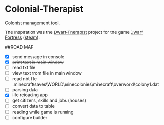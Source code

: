 # Colonial-Therapist

Colonist management tool.

The inspiration was the [Dwarf-Therapist](https://github.com/Dwarf-Therapist/Dwarf-Therapist) project for the game [Dwarf Fortress](http://www.bay12games.com/dwarves/) ([steam](https://store.steampowered.com/app/975370/Dwarf_Fortress/)).

##ROAD MAP

- [x] ~~send message in console~~
- [x] ~~print text in main window~~
- [ ] read txt file
- [ ] view text from file in main window
- [ ] read nbt file .minecraft\saves\WORLD\minecolonies\minecraft\overworld\colony1.dat
- [ ] parsing data
- [x] ~~life reloading app~~
- [ ] get citizens, skills and jobs (houses)
- [ ] convert data to table
- [ ] reading while game is running
- [ ] configure builder